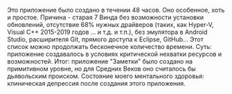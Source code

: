 Это приложение было создано в течении 48 часов. Оно особенное, хоть и простое. Причина - старая 7 Винда без возможности установки обновлений, отсутствие 68% нужных  драйверов (таких, как Hyper-V, Visual C++ 2015-2019 годов ... и т.д. и т.п.), без эмулятора в Android Studio, расширителя Git, прямого доступа к Eclipse, GitHub... Этот список можно продолжать бесконечное количество времени. 
Суть: приложение создавалось в условиях критической нехватки ресурсов и возможностей.
Итог: приложение "Заметки" было создано на примитивном уровне, но для Средних Веков оно считалось бы дьявольским происком.
Состояние моего ментального здоровья: клиническая депрессия после создания этого приложения.


